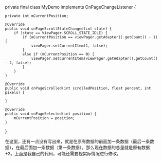 private final class MyDemo implements OnPageChangeListener {

    private int mCurrentPosition;

    @Override
    public void onPageScrollStateChanged(int state) {
        if (state == ViewPager.SCROLL_STATE_IDLE) {
            if (mCurrentPosition == viewPager.getAdapter().getCount() - 1) {
                viewPager.setCurrentItem(1, false);
            }
            else if (mCurrentPosition == 0) {
                viewPager.setCurrentItem(viewPager.getAdapter().getCount() - 2, false);
            }
        }
    }

    @Override
    public void onPageScrolled(int scrolledPosition, float percent, int pixels) {
        
    }

    @Override
    public void onPageSelected(int position) {
        mCurrentPosition = position;
    }

}

在这里，还有一点没有写出来，就是在原有数据的前面加一条数据（最后一条数据），在最后面加一条数据（第一条数据）。那么现在数据的总量就是原有数据+2。上面是我自己的代码，可能还需要视实际情况进行修改。

